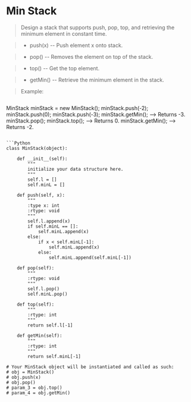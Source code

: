 # Min Stack

> Design a stack that supports push, pop, top, and retrieving the minimum element in constant time.

> * push(x) -- Push element x onto stack.

> * pop() -- Removes the element on top of the stack.

> * top() -- Get the top element.

> * getMin() -- Retrieve the minimum element in the stack.

> Example:

> ```
MinStack minStack = new MinStack();
minStack.push(-2);
minStack.push(0);
minStack.push(-3);
minStack.getMin();   --> Returns -3.
minStack.pop();
minStack.top();      --> Returns 0.
minStack.getMin();   --> Returns -2.
```

```Python
class MinStack(object):

    def __init__(self):
        """
        initialize your data structure here.
        """
        self.l = []
        self.minL = []
        
    def push(self, x):
        """
        :type x: int
        :rtype: void
        """
        self.l.append(x)
        if self.minL == []:
            self.minL.append(x)
        else:
            if x < self.minL[-1]:
                self.minL.append(x)
            else:
                self.minL.append(self.minL[-1])

    def pop(self):
        """
        :rtype: void
        """
        self.l.pop()
        self.minL.pop()

    def top(self):
        """
        :rtype: int
        """
        return self.l[-1]

    def getMin(self):
        """
        :rtype: int
        """
        return self.minL[-1]

# Your MinStack object will be instantiated and called as such:
# obj = MinStack()
# obj.push(x)
# obj.pop()
# param_3 = obj.top()
# param_4 = obj.getMin()
```
